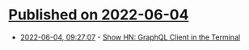 # [Published on 2022-06-04](index.md)

* [2022-06-04, 09:27:07](https://news.ycombinator.com/item?id=31618487) - [Show HN: GraphQL Client in the Terminal](https://github.com/eerimoq/gqt)
